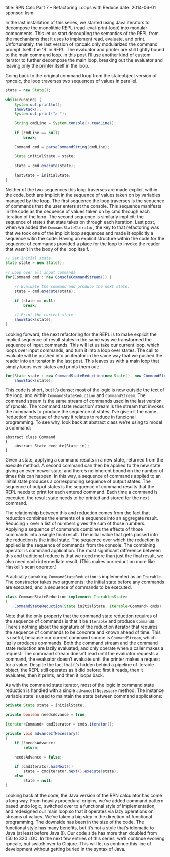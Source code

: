 title: RPN Calc Part 7 – Refactoring Loops with Reduce
date: 2014-06-01
sponsor: ksm

In the last installation of this series, we started using Java
iterators to decompose the monolithic REPL (read-eval-print-loop) into
modular compoments. This let us start decoupling the semantics of the
REPL from the mechanisms that it uses to implement read, evaluate, and
print. Unfortunately, the last version of rpncalc only modularized the
command prompt itself: the ‘R’ in REPL. The evaluator and printer are
still tightly bound to the main command loop. In this post I’ll use
another kind of custom iterator to further decompose the main loop,
breaking out the evaluator and leaving only the printer itself in the
loop.

Going back to the original command loop from the stateobject version
of rpncalc, the loop traverses two sequences of values in parallel.

```java
state = new State();
 
while(running) {
    System.out.println();
    showStack();
    System.out.print("> ");
 
    String cmdLine = System.console().readLine();
 
    if (cmdLine == null)
        break;
 
    Command cmd = parseCommandString(cmdLine);
 
    State initialState = state;
 
    state = cmd.execute(state);
 
    lastState = initialState;
}
```

Neither of the two sequences this loop traverses are made
explicit within the code, both are implicit in the sequence of values
taken on by variables managed by the loop. The first sequence the loop
traverses is the sequence of commands that the user enters at the
console. This sequence manifests in the code as the sequence of values
taken on by cmd through each iteration of the loop. The second
sequence is similarly implicit: the sequence of states that state
takes on through each iteration. Last post, when we added the
`CommandStateIterator`, the key to that refactoring was that we took one
of the implicit loop sequences and made it explicitly a sequence witin
the code. Having an explicit structure within the code for the
sequence of commands provided a place for the loop to invoke the
reader that wasn’t in the body of the loop itself.

```java
// Set initial state
State state = new State();
 
// Loop over all input commands
for(Command cmd : new ConsoleCommandStream()) {
 
    // Evaluate the command and produce the next state.
    state = cmd.execute(state);
 
    if (state == null)
        break;
 
    // Print the current state
    showStack(state);
}
```

Looking forward, the next refactoring for the REPL is to make explicit
the implicit sequence of result states in the same way we transformed
the sequence of input commands. This will let us take our current
loop, which loops over input commands, and turn it into a loop over
states. The call to evaluate will be pushed into an iterator in the
same way that we pushed the reader into an iterator in the last
post. This leaves us with a main loop that simply loops over states
and prints them out:

```java
for(State state : new CommandStateReduction(new State(), new CommandStream()))
    showStack(state);
```

This code is short, but it’s dense: most of the logic is now outside
the text of the loop, and within `CommandStateReduction` and
`CommandStream`. The command stream is the same stream of commands used
in the last version of rpncalc. The ‘command state reduction’ stream
is the stream that invokes the commands to produce the sequence of
states. I’ve given it the name ‘reduction’ because of the way it
relates to reduce in funcional programming. To see why, look back at
abstract class we’re using to model a command:

```
abstract class Command
{
    abstract State execute(State in);
}
```

Given a state, applying a command results in a new state, returned
from the execute method. A second command can then be applied to the
new state giving an even newer state, and there’s no inherent bound on
the number of times this can happen. In this way, a sequence of
commands applied to an initial state produces a corresponding sequence
of output states. The sequence of output states is the sequence of
command results that the REPL needs to print for each entered
command. Each time a command is executed, the result state needs to be
printed and stored for the next command.

The relationship between this and reduction comes from the fact that
reduction combines the elements of a sequence into an aggregate
result. Reducing + over a list of numbers gives the sum of those
numbers. Applying a sequence of commands combines the effects of those
commands into a single final result. The initial value that gets
passed into the reduction is the initial state. The sequence over
which the reduction is applied is the sequence of commands from the
console. The combining operator is command application. The most
significant difference between this and traditional reduce is that we
need more than just the final result, we also need each intermediate
result. (This makes our reduction more like Haskell’s scan operator.)

Practically speaking `CommandStateReduction` is implemented as an
`Iterable`. The constructor takes two arguments: the initial state
before any commands are executed, and a sequence of commands to be
executed.

```java
class CommandStateReduction implements Iterable<State>
{
    CommandStateReduction(State initialState, Iterable<Command> cmds)
```

Note that the only property that the command state reduction requires
of the sequence of commands is that it be `Iterable` and produce
`Command`s. There’s nothing about the signature of the reduction
iterator that requires the sequence of commands to be concrete and
known ahead of time. This is useful, because our current command
source is `CommandStream`, which lazily produces commands. Both the
command stream and the command state reduction are lazily evaluated,
and only operate when a caller makes a request. The command stream
doesn’t read until the evaluator requests a command, the evaluator
doesn’t evaluate until the printer makes a request for a
value. Despite the fact that it’s hidden behind a pipeline of iterable
object, the REPL still operates as it did before: first it reads, then
it evaluates, then it prints, and then it loops back.

As with the command state iterator, most of the logic in command state
reduction is handled with a single `advanceIfNecessary` method. The
instance variable state is used to maintain the state between command
applications:

```java
private State state = initialState;
 
private boolean needsAdvance = true;
 
Iterator<Command> cmdIterator = cmds.iterator();
 
private void advanceIfNecessary()
{
    if (!needsAdvance)
        return;
 
    needsAdvance = false;
 
    if (cmdIterator.hasNext())
        state = cmdIterator.next().execute(state);
    else
        state = null;
}
```

Looking back at the code, the Java version of the RPN calculator has
come a long way. From heavily procedural origins, we’ve added command
pattern based undo logic, switched over to a functional style of
implementation, and redesigned our main loop so that it operates via
lazy operations on streams of values. We’ve taken a big step in the
direction of functional programming. The downside has been in the size
of the code. The functional style has many benefits, but it’s not a
style that’s idiomatic to Java (at least before Java 8). Our code side
has more than doubled from 150 to 320 LOC. In the next few entries of
this series, we’ll continue evolving rpncalc, but switch over to
Clojure. This will let us continue this line of development without
getting buried in the syntax of Java.
